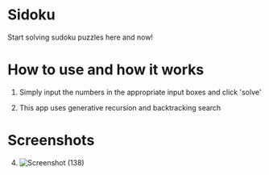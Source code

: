 # Sidoku

Start solving sudoku puzzles here and now!

# How to use and how it works

1. Simply input the numbers in the appropriate input boxes and click 'solve'

2. This app uses generative recursion and backtracking search 

# Screenshots


4. ![Screenshot (138)](https://user-images.githubusercontent.com/91359334/147386525-e5a4fd45-6000-4f37-9867-669603f2b9d8.png)
